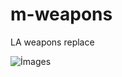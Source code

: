 # m-weapons
LA weapons replace

![İmages](https://media.discordapp.net/attachments/1163035265695219833/1163047148011651212/image.png?ex=653e2710&is=652bb210&hm=f609f54ec3fe8dee2ef581ad37d725c9eb04c929163e2099bb25f5cb21dec055&=&width=768&height=536)
